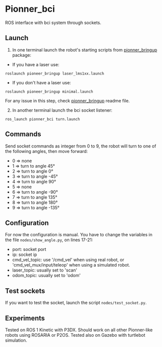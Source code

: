 # Pionner_bci

ROS interface with bci system through sockets.

## Launch
1. In one terminal launch the robot's starting scripts from [pionner_bringup](https://github.com/amineHorseman/pioneer_bringup) package:

- If you have a laser use:

```
roslaunch pioneer_bringup laser_lms1xx.launch
```

- If you don't have a laser use:

```
roslaunch pioneer_bringup minimal.launch
```

For any issue in this step, check [pionner_bringup](https://github.com/amineHorseman/pioneer_bringup) readme file.

2. In another terminal launch the bci socket listener:

``` 
ros_launch pionner_bci turn.launch
```

## Commands
Send socket commands as integer from 0 to 9, the robot will turn to one of the following angles, then move forward:


- 0 => none
- 1 => turn to angle 45°
- 2 => turn to angle 0°
- 3 => turn to angle -45°
- 4 => turn to angle 90°
- 5 => none
- 6 => turn to angle -90°
- 7 => turn to angle 135°
- 8 => turn to angle 180°
- 9 => turn to angle -135°

## Configuration
For now the configuration is manual. You have to change the variables in the file `nodes/show_angle.py`, on lines 17-21:

- port: socket port
- ip: socket ip
- cmd_vel_topic: use '/cmd_vel' when using real robot, or 'cmd_vel_mux/input/teleop' when using a simulated robot.
- laser_topic: usually set to 'scan'
- odom_topic: usually set to 'odom'

## Test sockets

If you want to test the socket, launch the script `nodes/test_socket.py`.

## Experiments
Tested on ROS 1 Kinetic with P3DX. Should work on all other Pionner-like robots using ROSARIA or P2OS.
Tested also on Gazebo with turtlebot simulation.

